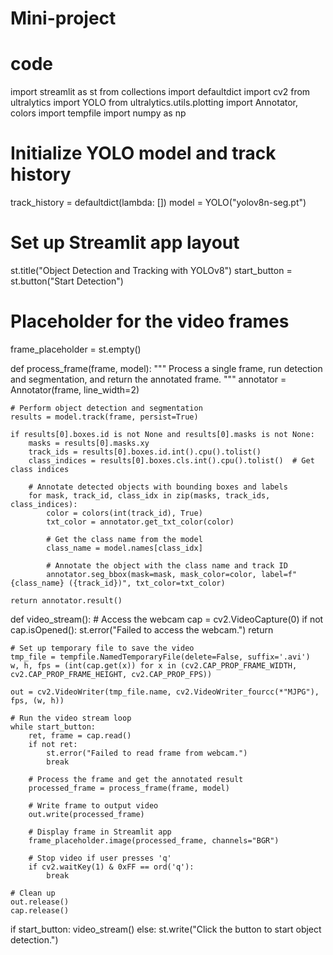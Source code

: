 # Mini-project
# code
import streamlit as st
from collections import defaultdict
import cv2
from ultralytics import YOLO
from ultralytics.utils.plotting import Annotator, colors
import tempfile
import numpy as np

# Initialize YOLO model and track history
track_history = defaultdict(lambda: [])
model = YOLO("yolov8n-seg.pt")

# Set up Streamlit app layout
st.title("Object Detection and Tracking with YOLOv8")
start_button = st.button("Start Detection")

# Placeholder for the video frames
frame_placeholder = st.empty()

def process_frame(frame, model):
    """
    Process a single frame, run detection and segmentation,
    and return the annotated frame.
    """
    annotator = Annotator(frame, line_width=2)
    
    # Perform object detection and segmentation
    results = model.track(frame, persist=True)

    if results[0].boxes.id is not None and results[0].masks is not None:
        masks = results[0].masks.xy
        track_ids = results[0].boxes.id.int().cpu().tolist()
        class_indices = results[0].boxes.cls.int().cpu().tolist()  # Get class indices

        # Annotate detected objects with bounding boxes and labels
        for mask, track_id, class_idx in zip(masks, track_ids, class_indices):
            color = colors(int(track_id), True)
            txt_color = annotator.get_txt_color(color)
            
            # Get the class name from the model
            class_name = model.names[class_idx]
            
            # Annotate the object with the class name and track ID
            annotator.seg_bbox(mask=mask, mask_color=color, label=f"{class_name} ({track_id})", txt_color=txt_color)

    return annotator.result()

def video_stream():
    # Access the webcam
    cap = cv2.VideoCapture(0)
    if not cap.isOpened():
        st.error("Failed to access the webcam.")
        return

    # Set up temporary file to save the video
    tmp_file = tempfile.NamedTemporaryFile(delete=False, suffix='.avi')
    w, h, fps = (int(cap.get(x)) for x in (cv2.CAP_PROP_FRAME_WIDTH, cv2.CAP_PROP_FRAME_HEIGHT, cv2.CAP_PROP_FPS))

    out = cv2.VideoWriter(tmp_file.name, cv2.VideoWriter_fourcc(*"MJPG"), fps, (w, h))

    # Run the video stream loop
    while start_button:
        ret, frame = cap.read()
        if not ret:
            st.error("Failed to read frame from webcam.")
            break

        # Process the frame and get the annotated result
        processed_frame = process_frame(frame, model)
        
        # Write frame to output video
        out.write(processed_frame)

        # Display frame in Streamlit app
        frame_placeholder.image(processed_frame, channels="BGR")

        # Stop video if user presses 'q'
        if cv2.waitKey(1) & 0xFF == ord('q'):
            break

    # Clean up
    out.release()
    cap.release()

if start_button:
    video_stream()
else:
    st.write("Click the button to start object detection.")
